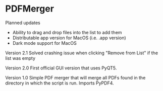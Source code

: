 # PDFMerger

Planned updates
- Ability to drag and drop files into the list to add them
- Distributable app version for MacOS (i.e. .app version)
- Dark mode support for MacOS

Version 2.1
Solved crashing issue when clicking "Remove from List" if the list was empty

Version 2.0
First official GUI version that uses PyQT5. 

Version 1.0
Simple PDF merger that will merge all PDFs found in the directory in which the script is run. Imports PyPDF4.
